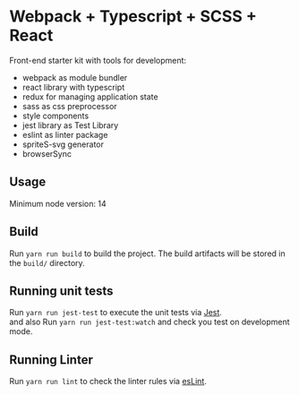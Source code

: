 # Webpack + Typescript + SCSS + React
Front-end starter kit with tools for development:

- webpack as module bundler
- react library with typescript
- redux for managing application state
- sass as css preprocessor
- style components
- jest library as Test Library
- eslint as linter package
- spriteS-svg generator
- browserSync

## Usage
Minimum node version: 14

## Build
Run `yarn run build` to build the project. The build artifacts will be stored in the `build/` directory.

## Running unit tests
Run `yarn run jest-test` to execute the unit tests via [Jest](https://jestjs.io/). \
and also Run `yarn run jest-test:watch` and check you test on development mode.

## Running Linter
Run `yarn run lint` to check the linter rules via [esLint](https://eslint.org/).
